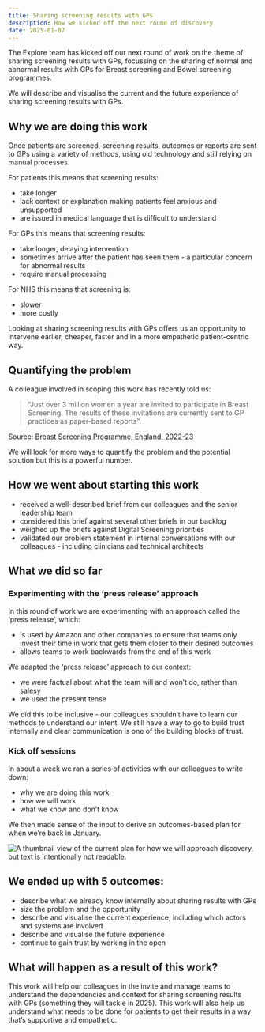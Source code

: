 ```yaml
---
title: Sharing screening results with GPs
description: How we kicked off the next round of discovery
date: 2025-01-07
---
```


The Explore team has kicked off our next round of work on the theme of sharing screening results with GPs, focussing on the sharing of normal and abnormal results with GPs for Breast screening and Bowel screening programmes.

We will describe and visualise the current and the future experience of sharing screening results with GPs.

## Why we are doing this work

Once patients are screened, screening results, outcomes or reports are sent to GPs using a variety of methods, using old technology and still relying on manual processes. 

For patients this means that screening results:

* take longer
* lack context or explanation making patients feel anxious and unsupported
* are issued in medical language that is difficult to understand 

For GPs this means that screening results:

* take longer, delaying intervention
* sometimes arrive after the patient has seen them - a particular concern for abnormal results
* require manual processing

For NHS this means that screening is:

* slower
* more costly

Looking at sharing screening results with GPs offers us an opportunity to intervene earlier, cheaper, faster and in a more empathetic patient-centric way. 

## Quantifying the problem

A colleague involved in scoping this work has recently told us: 
> “Just over 3 million women a year are invited to participate in Breast Screening. The results of these invitations are currently sent to GP practices as paper-based reports”. 

Source: [Breast Screening Programme, England, 2022-23](https://digital.nhs.uk/data-and-information/publications/statistical/breast-screening-programme/england---2022-23/mainreport2223)

We will look for more ways to quantify the problem and the potential solution but this is a powerful number. 

## How we went about starting this work

* received a well-described brief from our colleagues and the senior leadership team
* considered this brief against several other briefs in our backlog 
* weighed up the briefs against Digital Screening priorities
* validated our problem statement in internal conversations with our colleagues - including clinicians and technical architects

## What we did so far

### Experimenting with the ‘press release’ approach

In this round of work we are experimenting with an approach called the ‘press release’, which:

* is used by Amazon and other companies to ensure that teams only invest their time in work that gets them closer to their desired outcomes
* allows teams to work backwards from the end of this work


We adapted the ‘press release’ approach to our context:

* we were factual about what the team will and won’t do, rather than salesy
* we used the present tense


We did this to be inclusive - our colleagues shouldn’t have to learn our methods to understand our intent. We still have a way to go to build trust internally and clear communication is one of the building blocks of trust. 


### Kick off sessions

In about a week we ran a series of activities with our colleagues to write down:

* why we are doing this work
* how we will work
* what we know and don’t know

We then made sense of the input to derive an outcomes-based plan for when we’re back in January. 

![A thumbnail view of the current plan for how we will approach discovery, but text is intentionally not readable.](share-screening-results-with-GPs-kickoff.png "Discovery plan zoomed out")

## We ended up with 5 outcomes:

* describe what we already know internally about sharing results with GPs
* size the problem and the opportunity
* describe and visualise the current experience, including which actors and systems are involved
* describe and visualise the future experience
* continue to gain trust by working in the open


## What will happen as a result of this work?

This work will help our colleagues in the invite and manage teams to understand the dependencies and context for sharing screening results with GPs (something they will tackle in 2025).
This work will also help us understand what needs to be done for patients to get their results in a way that’s supportive and empathetic. 

